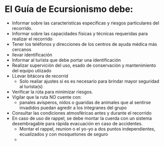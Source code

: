 # El Guía de Ecursionismo debe:

- Informar sobre las caracteristicas específicas y riesgos particulares del recorrido.
- Informar sobre las capacidades físicas y técnicas requeridas para realizar el recorrido
- Tener los teléfonos y direcciones de los centros de ayuda médica más cercanos
- llevar identificación
- Informar al turista que debe portar una identificación
- Realizar supervición del uso, esado de conservación y mantenimiento del equipo utiizado
- LLevar bitácora de recorrid
  - Solo realiar ajustes si es es necesario para brindar mayor seguridad al turista(s)
- Verificar la rúta para minimizar riesgos.
- Vigilar que la ruta NO cuente con:
  - panales avisperos, nidos o guaridas de animales que al sentirse invadidos puedan agredir a los integranes del grupo
- Consultar las condiciones atmosféricas antes y durante el recorrido
- En caso de uso de rappel, se debe montar la cuerda con un sistema desembragable para rápida evacuación en caso de accidentes.
  - Montar el rappel, reunion o el yo-yo a dos puntos independientes, ecualizados y con mosquetones de seguro
  - 